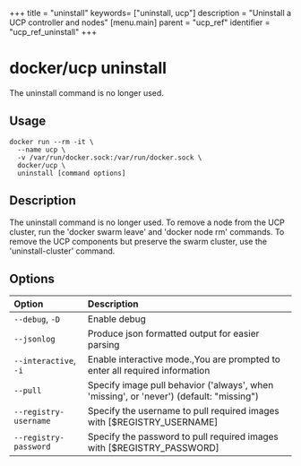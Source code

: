 +++
title = "uninstall"
keywords= ["uninstall, ucp"]
description = "Uninstall a UCP controller and nodes"
[menu.main]
parent = "ucp_ref"
identifier = "ucp_ref_uninstall"
+++

# docker/ucp uninstall

The uninstall command is no longer used.

## Usage

```
docker run --rm -it \
  --name ucp \
  -v /var/run/docker.sock:/var/run/docker.sock \
  docker/ucp \
  uninstall [command options]
```

## Description

The uninstall command is no longer used. To remove a node from the UCP cluster,
run the 'docker swarm leave' and 'docker node rm' commands. To remove the UCP
components but preserve the swarm cluster, use the 'uninstall-cluster' command.

## Options

| Option                | Description                                                                             |
|:----------------------|:----------------------------------------------------------------------------------------|
| `--debug`, `-D`       | Enable debug                                                                            |
| `--jsonlog`           | Produce json formatted output for easier parsing                                        |
| `--interactive`, `-i` | Enable interactive mode.,You are prompted to enter all required information             |
| `--pull`              | Specify image pull behavior ('always', when 'missing', or 'never') (default: "missing") |
| `--registry-username` | Specify the username to pull required images with [$REGISTRY_USERNAME]                  |
| `--registry-password` | Specify the password to pull required images with [$REGISTRY_PASSWORD]                  |
